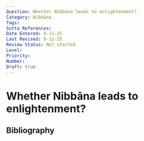 ```yaml
---
Question: Whether Nibbāna leads to enlightenment?
Category: Nibbāna
Tags: 
Sutta References: 
Date Entered: 9-11-25
Last Revised: 9-11-25
Review Status: Not started
Level: 
Priority: 
Number: 
Draft: true
---
```


# Whether Nibbāna leads to enlightenment?

## Bibliography

<!-- 

Notes:



-->